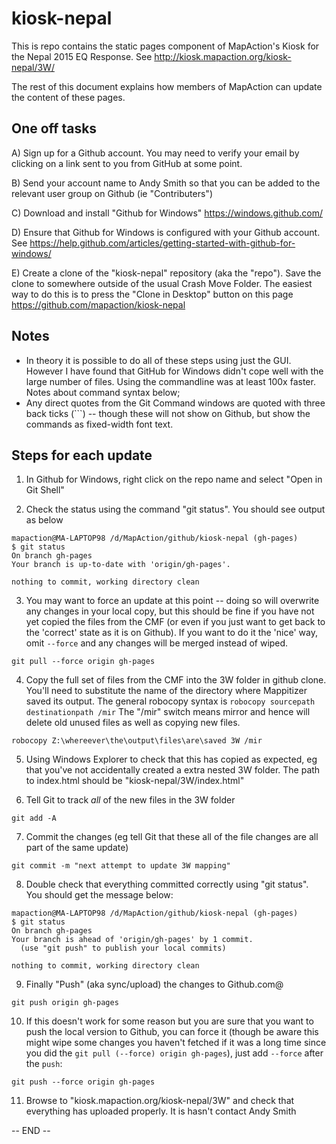 # kiosk-nepal

This is repo contains the static pages component of MapAction's Kiosk for the Nepal 2015 EQ Response. See http://kiosk.mapaction.org/kiosk-nepal/3W/

The rest of this document explains how members of MapAction can update the content of these pages.


One off tasks
-------------
A) Sign up for a Github account. You may need to verify your email by clicking on a link sent to you from GitHub at some point.

B) Send your account name to Andy Smith so that you can be added to the
relevant user group on Github (ie "Contributers")

C) Download and install "Github for Windows" https://windows.github.com/

D) Ensure that Github for Windows is configured with your Github account. See https://help.github.com/articles/getting-started-with-github-for-windows/

E) Create a clone of the "kiosk-nepal" repository (aka the "repo"). Save the clone to somewhere outside of the usual Crash Move Folder. The easiest way to do this is to press
the "Clone in Desktop" button on this page
https://github.com/mapaction/kiosk-nepal


Notes
-----
- In theory it is possible to do all of these steps using just the GUI. However
I have found that GitHub for Windows didn't cope well with the large number of
files. Using the commandline was at least 100x faster.
Notes about command syntax below;
- Any direct quotes from the Git Command windows are quoted with three back
ticks (```) -- though these will not show on Github, but show the commands as fixed-width font text.


Steps for each update
---------------------
1) In Github for Windows, right click on the repo name and select "Open in Git
Shell"

2) Check the status using the command "git status". You should see output as
below
```
mapaction@MA-LAPTOP98 /d/MapAction/github/kiosk-nepal (gh-pages)
$ git status
On branch gh-pages
Your branch is up-to-date with 'origin/gh-pages'.

nothing to commit, working directory clean
```

3) You may want to force an update at this point -- doing so will overwrite any changes in your local copy, but this should be fine if you have not yet copied the files from the CMF (or even if you just want to get back to the 'correct' state as it is on Github). If you want to do it the 'nice' way, omit `--force` and any changes will be merged instead of wiped.
```
git pull --force origin gh-pages
```

4) Copy the full set of files from the CMF into the 3W folder in github clone.
You'll need to substitute the name of the directory where Mappitizer saved its
output. The general robocopy syntax is `robocopy sourcepath destinationpath /mir`
The "/mir" switch means mirror and hence will delete old unused files as well
as copying new files.
```
robocopy Z:\whereever\the\output\files\are\saved 3W /mir
```

5) Using Windows Explorer to check that this has copied as expected, eg that
you've not accidentally created a extra nested 3W folder. The path to
index.html should be "kiosk-nepal/3W/index.html"

6) Tell Git to track *all* of the new files in the 3W folder
```
git add -A
```

7) Commit the changes (eg tell Git that these all of the file changes are all
part of the same update)
```
git commit -m "next attempt to update 3W mapping"
```

8) Double check that everything committed correctly using "git status". You
should get the message below:
```
mapaction@MA-LAPTOP98 /d/MapAction/github/kiosk-nepal (gh-pages)
$ git status
On branch gh-pages
Your branch is ahead of 'origin/gh-pages' by 1 commit.
  (use "git push" to publish your local commits)

nothing to commit, working directory clean
```

9) Finally "Push" (aka sync/upload) the changes to Github.com@
```
git push origin gh-pages
```

10) If this doesn't work for some reason but you are sure that you want to push the local version to Github, you can force it (though be aware this might wipe some changes you haven't fetched if it was a long time since you did the `git pull (--force) origin gh-pages`), just add `--force` after the `push`:
```
git push --force origin gh-pages
```

11) Browse to "kiosk.mapaction.org/kiosk-nepal/3W" and check that everything has
uploaded properly. It is hasn't contact Andy Smith

-- END --
